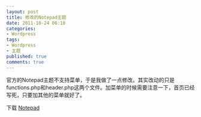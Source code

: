 ```yaml
---
layout: post
title: 修改的Notepad主题
date: 2011-10-24 06:10
categories:
- Wordpress
tags:
- Wordpress
- 主题
published: true
comments: true
---
```

官方的Notepad主题不支持菜单，于是我做了一点修改。其实改动的只是functions.php和header.php这两个文件。加菜单的时候需要注意一下，首页已经写死，只要加其他的菜单就好了。

下载 [Notepad](/attachment/notepad.zip)


